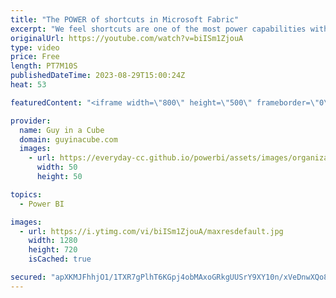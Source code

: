 ```yaml
---
title: "The POWER of shortcuts in Microsoft Fabric"
excerpt: "We feel shortcuts are one of the most power capabilities within OneLake in Microsoft Fabric! Adam walks through what these are and how you can use them.  OneLake shortcuts https://learn.microsoft.com/fabric/onelake/onelake-shortcuts  Create an Azure Data Lake Storage Gen2 shortcut https://learn.microsoft.com/fabric/onelake/create-adls-shortcut"
originalUrl: https://youtube.com/watch?v=biISm1ZjouA
type: video
price: Free
length: PT7M10S
publishedDateTime: 2023-08-29T15:00:24Z
heat: 53

featuredContent: "<iframe width=\"800\" height=\"500\" frameborder=\"0\" src=\"https://www.youtube.com/embed/biISm1ZjouA\" allow=\"accelerometer; autoplay; encrypted-media; gyroscope; picture-in-picture\" allowfullscreen></iframe>"

provider:
  name: Guy in a Cube
  domain: guyinacube.com
  images:
    - url: https://everyday-cc.github.io/powerbi/assets/images/organizations/guyinacube.com-50x50.jpg
      width: 50
      height: 50

topics:
  - Power BI

images:
  - url: https://i.ytimg.com/vi/biISm1ZjouA/maxresdefault.jpg
    width: 1280
    height: 720
    isCached: true

secured: "apXKMJFhhjO1/1TXR7gPlhT6KGpj4obMAxoGRkgUUSrY9XY10n/xVeDnwXQo8A4Mz/15BWZa9FMWj7i9C499JaDWQ3inK2uhhMimPrJ1SMAVGvCfqBHYxUMjgUGIpNuvfRKYsGUNOnVTqaIR5dB7NZ/uGMpE4qtbvOy//Sycm9QyHke50ceZy3loVsBHRDtJltURIJzFfB2BJGITgvHhjqNy/S+zDLrunCQUCbMcMlV8K2e/NQC414+bmqnZvaZaMdE5HO87v/W/+epCoRKNRPc7ozSWx3BhVsdmRGh7OCay0hz8rorfg506mZ7+htXhchSFWcKgJZox754OH2DEddSgSZvXVrQGA/EPTSQ73VGbfKRQJD5F/F+nA2bwEc209pLf4CLMY71dQVuzpauR2OPfzFpCGM9a5eGeV1c72kw=;vJUkN9Vso+fPqOhWdTtVog=="
---
```


